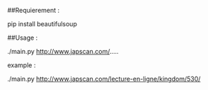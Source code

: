 ##Requierement :

pip install beautifulsoup


##Usage :

./main.py http://www.japscan.com/.....

example :

./main.py http://www.japscan.com/lecture-en-ligne/kingdom/530/
